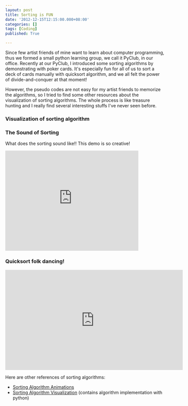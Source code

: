 ```yaml
---
layout: post 
title: Sorting is FUN
date: '2012-12-15T12:15:00.000+08:00'
categories: []
tags: [Coding]
published: True

---
```


Since few artist friends of mine want to learn about computer programming, thus we formed a small python learning group, we call it PyClub, in our office. Recently at our PyClub, I introduced some sorting algorithms by demonstrating with poker cards. It's especially fun for all of us to sort a deck of cards manually with quicksort algorithm, and we all felt the power of divide-and-conquer at that moment!

However, the pseudo codes are not easy for my artist friends to memorize the algorithms, so I tried to find some other resources about the visualization of sorting algorithms. The whole process is like treasure hunting and I really find several interesting stuffs I've never seen before.

### Visualization of sorting algorithm
<script src="http://jsdo.it/blogparts/oxIy/js?width=465&amp;height=496&amp;view=screenshot" type="text/javascript"></script>

### The Sound of Sorting
What does the sorting sound like!! This demo is so creative!
<iframe width="420" height="315" src="https://www.youtube.com/embed/t8g-iYGHpEA" frameborder="0" allowfullscreen></iframe>

### Quicksort folk dancing!

<iframe width="560" height="315" src="https://www.youtube.com/embed/kDgvnbUIqT4" frameborder="0" allowfullscreen></iframe>

Here are other references of sorting algorithms:

* [Sorting Algorithm Animations](http://www.sorting-algorithms.com/)
* [Sorting Algorithm Visualization](http://sortvis.org/index.html) (contains algorithm implementation with python)
